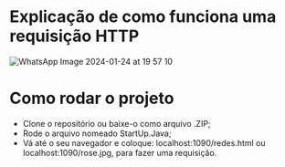 # Explicação de como funciona uma requisição HTTP
![WhatsApp Image 2024-01-24 at 19 57 10](https://github.com/RodrigoSantos21/Redes-2/assets/106289934/9d7917b4-ec6b-4f06-8b88-7a7a0c143f51)

# Como rodar o projeto
- Clone o repositório ou baixe-o como arquivo .ZIP;
- Rode o arquivo nomeado StartUp.Java;
- Vá até o seu navegador e coloque: localhost:1090/redes.html ou localhost:1090/rose.jpg, para fazer uma requisição.
